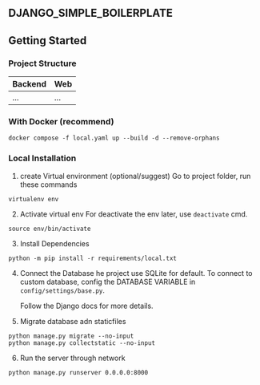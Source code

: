 ## DJANGO_SIMPLE_BOILERPLATE

## Getting Started

### Project Structure

| Backend | Web |
| --- | --- |
| ... | ... |

### With Docker (recommend)

```shell
docker compose -f local.yaml up --build -d --remove-orphans
```

### Local Installation

1. create Virtual environment (optional/suggest)
   Go to project folder, run these commands

```
virtualenv env
```

2. Activate virtual env
   For deactivate the env later, use `deactivate` cmd.

```
source env/bin/activate
```

3. Install Dependencies

```shell
python -m pip install -r requirements/local.txt
```

4. Connect the Database
   he project use SQLite for default. To connect to custom database, config the DATABASE VARIABLE in `config/settings/base.py`.

   Follow the Django docs for more details.

5. Migrate database adn staticfiles

```shell
python manage.py migrate --no-input
python manage.py collectstatic --no-input
```

6. Run the server through network

```shell
python manage.py runserver 0.0.0.0:8000
```
